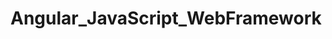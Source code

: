 # Angular_JavaScript_WebFramework   
               
       
    
    
       
     
           
  
    
